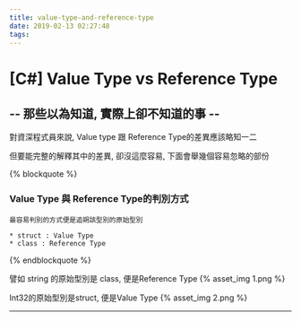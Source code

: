 ```yaml
---
title: value-type-and-reference-type
date: 2019-02-13 02:27:48
tags:
---
```



# [C#] Value Type vs Reference Type

## -- 那些以為知道, 實際上卻不知道的事 --

對資深程式員來說, Value type 跟 Reference Type的差異應該略知一二

但要能完整的解釋其中的差異, 卻沒這麼容易, 下面會舉幾個容易忽略的部份
<!-- More -->
{% blockquote %}

### Value Type 與 Reference Type的判別方式

    最容易判別的方式便是追朔該型別的原始型別

    * struct : Value Type
    * class : Reference Type
{% endblockquote %}

譬如 string 的原始型別是 class, 便是Reference Type
{% asset_img 1.png %}

Int32的原始型別是struct, 便是Value Type
{% asset_img 2.png %}

- - -